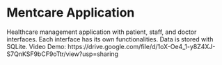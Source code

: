 # Mentcare Application
<p>Healthcare management application with patient, staff, and doctor interfaces. Each interface has its own functionalities. Data is stored with SQLite. Video Demo: https://drive.google.com/file/d/1oX-Oe4_1-y8Z4XJ-S7QnKSF9bCF9oTtr/view?usp=sharing</p>
